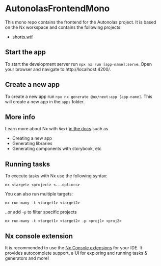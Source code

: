 # AutonolasFrontendMono

This mono repo contains the frontend for the Autonolas project. It is based on the Nx workspace and contains the following projects:
- [shorts.wtf](https://www.shorts.wtf/)

## Start the app

To start the development server run `npx nx run [app-name]:serve`. Open your browser and navigate to http://localhost:4200/. 

## Create a new app

To create a new app run `npx nx generate @nx/next:app [app-name]`. This will create a new app in the `apps` folder.

## More info

Learn more about Nx with `Next` [in the docs](https://nx.dev/nx-api/next) such as 
- Creating a new app
- Generating libraries
- Generating components with storybook, etc

## Running tasks

To execute tasks with Nx use the following syntax:

```
nx <target> <project> <...options>
```

You can also run multiple targets:

```
nx run-many -t <target1> <target2>
```

..or add `-p` to filter specific projects

```
nx run-many -t <target1> <target2> -p <proj1> <proj2>
```

## Nx console extension

It is recommended to use the [Nx Console extensions](https://nx.dev/nx-console) for your IDE. It provides autocomplete support, a UI for exploring and running tasks & generators and more!
